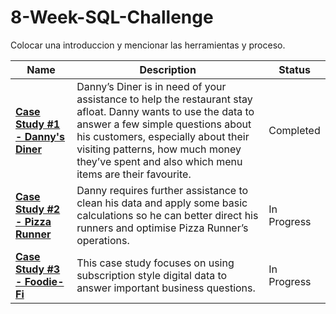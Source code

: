 # 8-Week-SQL-Challenge

Colocar una introduccion y mencionar las herramientas y proceso.


| Name                                       | Description                                                                                                                                                                                                                                                                                                                                                                                                                                        | Status               |
|--------------------------------------------|----------------------------------------------------------------------------------------------------------------------------------------------------------------------------------------------------------------------------------------------------------------------------------------------------------------------------------------------------------------------------------------------------------------------------------------------------|---------------------|
| **[Case Study #1 - Danny's Diner](https://github.com/Malvape/8-Weeks-SQL-Challenge/tree/main/Challenge%20%231%20-%20Danny%C2%B4s%20Dinner)**              | Danny’s Diner is in need of your assistance to help the restaurant stay afloat. Danny wants to use the data to answer a few simple questions about his customers, especially about their visiting patterns, how much money they’ve spent and also which menu items are their favourite. | Completed           |
| **[Case Study #2 - Pizza Runner](https://github.com/Malvape/8-Weeks-SQL-Challenge/tree/main/Challenge%232%20-%20Pizza%20Runner)**               | Danny requires further assistance to clean his data and apply some basic calculations so he can better direct his runners and optimise Pizza Runner’s operations.                                                                                                                                                                                                                                                                                  | In Progress          |
| **[Case Study #3 - Foodie-Fi](https://github.com/Malvape/8-Weeks-SQL-Challenge/tree/main/Challenge%233%20-%20Foodie%20Fi)**                  | This case study focuses on using subscription style digital data to answer important business questions.                                                                                                                                                                                                                                                                                                                                           | In Progress           |
